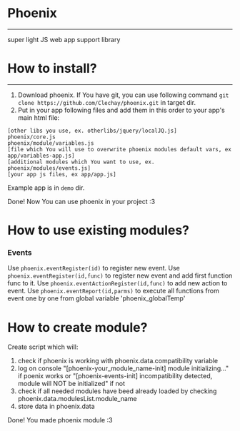 # Phoenix
---
super light JS web app support library

# How to install?
---
1. Download phoenix. If You have git, you can use following command `git clone https://github.com/Clechay/phoenix.git` in target dir.
2. Put in your app following files and add them in this order to your app's main html file: 
```
[other libs you use, ex. otherlibs/jquery/localJQ.js]
phoenix/core.js
phoenix/module/variables.js
[file which You will use to overwrite phoenix modules default vars, ex app/variables-app.js]
[additional modules which You want to use, ex. phoenix/modules/events.js]
[your app js files, ex app/app.js]
```
Example app is in `demo` dir.

Done! Now You can use phoenix in your project :3

# How to use existing modules?

### Events
Use `phoenix.eventRegister(id)` to register new event.
Use `phoenix.eventRegister(id,func)` to register new event and add first function func to it.
Use `phoenix.eventActionRegister(id,func)` to add new action to event.
Use `phoenix.eventReport(id,parms)` to execute all functions from event one by one from global variable 'phoenix_globalTemp'

# How to create module?

Create script which will:
1. check if phoenix is working with phoenix.data.compatibility variable
2. log on console "[phoenix-your_module_name-init] module initializing..." if poenix works or "[phoenix-events-init] incompatibility detected, module will NOT be initialized" if not
3. check if all needed modules have beed already loaded by checking phoenix.data.modulesList.module_name
4. store data in phoenix.data

Done! You made phoenix module :3